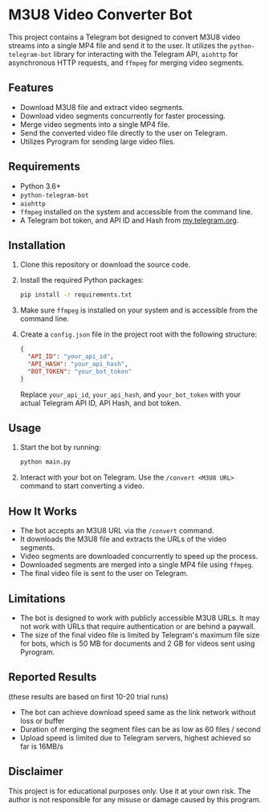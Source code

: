 # M3U8 Video Converter Bot

This project contains a Telegram bot designed to convert M3U8 video streams into a single MP4 file and send it to the user. It utilizes the `python-telegram-bot` library for interacting with the Telegram API, `aiohttp` for asynchronous HTTP requests, and `ffmpeg` for merging video segments.

## Features

- Download M3U8 file and extract video segments.
- Download video segments concurrently for faster processing.
- Merge video segments into a single MP4 file.
- Send the converted video file directly to the user on Telegram.
- Utilizes Pyrogram for sending large video files.

## Requirements

- Python 3.6+
- `python-telegram-bot`
- `aiohttp`
- `ffmpeg` installed on the system and accessible from the command line.
- A Telegram bot token, and API ID and Hash from [my.telegram.org](https://my.telegram.org).

## Installation

1. Clone this repository or download the source code.
2. Install the required Python packages:

    ```bash
    pip install -r requirements.txt
    ```

3. Make sure `ffmpeg` is installed on your system and is accessible from the command line.

4. Create a `config.json` file in the project root with the following structure:

    ```json
    {
      "API_ID": "your_api_id",
      "API_HASH": "your_api_hash",
      "BOT_TOKEN": "your_bot_token"
    }
    ```

    Replace `your_api_id`, `your_api_hash`, and `your_bot_token` with your actual Telegram API ID, API Hash, and bot token.

## Usage

1. Start the bot by running:

    ```bash
    python main.py
    ```

2. Interact with your bot on Telegram. Use the `/convert <M3U8 URL>` command to start converting a video.

## How It Works

- The bot accepts an M3U8 URL via the `/convert` command.
- It downloads the M3U8 file and extracts the URLs of the video segments.
- Video segments are downloaded concurrently to speed up the process.
- Downloaded segments are merged into a single MP4 file using `ffmpeg`.
- The final video file is sent to the user on Telegram.

## Limitations

- The bot is designed to work with publicly accessible M3U8 URLs. It may not work with URLs that require authentication or are behind a paywall.
- The size of the final video file is limited by Telegram's maximum file size for bots, which is 50 MB for documents and 2 GB for videos sent using Pyrogram.

## Reported Results
(these results are based on first 10-20 trial runs)
- The bot can achieve download speed same as the link network without loss or buffer
- Duration of merging the segment files can be as low as 60 files / second
- Upload speed is limited due to Telegram servers, highest achieved so far is 16MB/s

## Disclaimer

This project is for educational purposes only. Use it at your own risk. The author is not responsible for any misuse or damage caused by this program.

